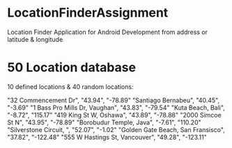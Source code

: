 # LocationFinderAssignment

Location Finder Application for Android Development from address or latitude & longitude

# 50 Location database
10 defined locations & 40 random locations:

"32 Commencement Dr", "43.94", "-78.89"
"Santiago Bernabeu", "40.45", "-3.69"
"1 Bass Pro Mills Dr, Vaughan", "43.83", "-79.54"
"Kuta Beach, Bali", "-8.72", "115.17"
"419 King St W, Oshawa", "43.89", "-78.88"
"2000 Simcoe St N", "43.95", "-78.89"
"Borobudur Temple, Java", "-7.61", "110.20"
"Silverstone Circuit, ", "52.07", "-1.02"
"Golden Gate Beach, San Fransisco", "37.82", "-122.48"
"555 W Hastings St, Vancouver", "49.28", "-123.11"

